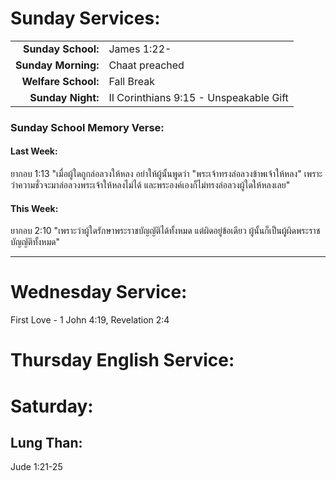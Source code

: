 # Sunday Services:

| | |
| --:|:-- |
| **Sunday School:**  |	James 1:22-
| **Sunday Morning:** | Chaat preached
| **Welfare School:** |	Fall Break
| **Sunday Night:**   | II Corinthians 9:15 - Unspeakable Gift

### Sunday School Memory Verse:
#### Last Week: 
ยากอบ 1:13 "เมื่อผู้ใดถูกล่อลวงให้หลง อย่าให้ผู้นั้นพูดว่า "พระเจ้าทรงล่อลวงข้าพเจ้าให้หลง" เพราะว่าความชั่วจะมาล่อลวงพระเจ้าให้หลงไม่ได้ และพระองค์เองก็ไม่ทรงล่อลวงผู้ใดให้หลงเลย"

#### This Week:
ยากอบ 2:10 "เพราะว่าผู้ใดรักษาพระราชบัญญัติได้ทั้งหมด แต่ผิดอยู่ข้อเดียว ผู้นั้นก็เป็นผู้ผิดพระราชบัญญัติทั้งหมด"

---
# Wednesday Service:
First Love - 1 John 4:19, Revelation 2:4

# Thursday English Service:


# Saturday:

## Lung Than:
Jude 1:21-25